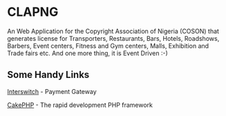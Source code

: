 # CLAPNG


An Web Application for the Copyright Association of Nigeria (COSON) that generates license for Transporters, Restaurants, Bars, Hotels, Roadshows, Barbers, Event centers, Fitness and Gym centers, Malls, Exhibition and Trade fairs etc. And one more thing, it is Event Driven :-)


## Some Handy Links

[Interswitch](https://www.interswitchgroup.com/) - Payment Gateway

[CakePHP](http://www.cakephp.org) - The rapid development PHP framework
